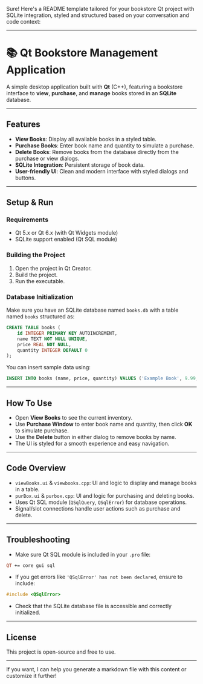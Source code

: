 Sure! Here's a README template tailored for your bookstore Qt project with SQLite integration, styled and structured based on your conversation and code context:

---

# 📚 Qt Bookstore Management Application

A simple desktop application built with **Qt** (C++), featuring a bookstore interface to **view**, **purchase**, and **manage** books stored in an **SQLite** database.

---

## Features

* **View Books**: Display all available books in a styled table.
* **Purchase Books**: Enter book name and quantity to simulate a purchase.
* **Delete Books**: Remove books from the database directly from the purchase or view dialogs.
* **SQLite Integration**: Persistent storage of book data.
* **User-friendly UI**: Clean and modern interface with styled dialogs and buttons.



---

## Setup & Run

### Requirements

* Qt 5.x or Qt 6.x (with Qt Widgets module)
* SQLite support enabled (Qt SQL module)

### Building the Project

1. Open the project in Qt Creator.
2. Build the project.
3. Run the executable.

### Database Initialization

Make sure you have an SQLite database named `books.db` with a table named `books` structured as:

```sql
CREATE TABLE books (
    id INTEGER PRIMARY KEY AUTOINCREMENT,
    name TEXT NOT NULL UNIQUE,
    price REAL NOT NULL,
    quantity INTEGER DEFAULT 0
);
```

You can insert sample data using:

```sql
INSERT INTO books (name, price, quantity) VALUES ('Example Book', 9.99, 10);
```

---

## How To Use

* Open **View Books** to see the current inventory.
* Use **Purchase Window** to enter book name and quantity, then click **OK** to simulate purchase.
* Use the **Delete** button in either dialog to remove books by name.
* The UI is styled for a smooth experience and easy navigation.

---

## Code Overview

* `viewBooks.ui` & `viewbooks.cpp`: UI and logic to display and manage books in a table.
* `purBox.ui` & `purbox.cpp`: UI and logic for purchasing and deleting books.
* Uses Qt SQL module (`QSqlQuery`, `QSqlError`) for database operations.
* Signal/slot connections handle user actions such as purchase and delete.

---

## Troubleshooting

* Make sure Qt SQL module is included in your `.pro` file:

```pro
QT += core gui sql
```

* If you get errors like `'QSqlError' has not been declared`, ensure to include:

```cpp
#include <QSqlError>
```

* Check that the SQLite database file is accessible and correctly initialized.

---

## License

This project is open-source and free to use.

---

If you want, I can help you generate a markdown file with this content or customize it further!
